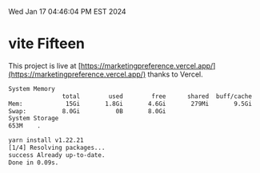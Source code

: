 Wed Jan 17 04:46:04 PM EST 2024

# vite Fifteen


This project is live at [https://marketingpreference.vercel.app/](https://marketingpreference.vercel.app/) thanks to Vercel.

```bash
System Memory
               total        used        free      shared  buff/cache   available
Mem:            15Gi       1.8Gi       4.6Gi       279Mi       9.5Gi        13Gi
Swap:          8.0Gi          0B       8.0Gi
System Storage
653M	.
```
```bash
yarn install v1.22.21
[1/4] Resolving packages...
success Already up-to-date.
Done in 0.09s.
```
